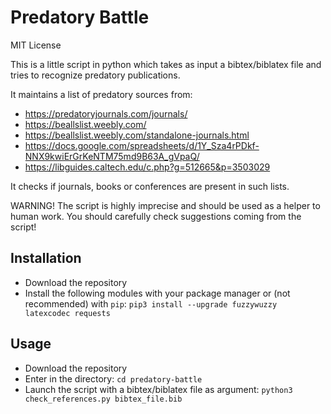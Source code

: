 # Predatory Battle
MIT License

This is a little script in python which takes as input a bibtex/biblatex file and tries to recognize predatory publications.

It maintains a list of predatory sources from:
* https://predatoryjournals.com/journals/
* https://beallslist.weebly.com/
* https://beallslist.weebly.com/standalone-journals.html
* https://docs.google.com/spreadsheets/d/1Y_Sza4rPDkf-NNX9kwiErGrKeNTM75md9B63A_gVpaQ/
* https://libguides.caltech.edu/c.php?g=512665&p=3503029

It checks if journals, books or conferences are present in such lists.

WARNING! The script is highly imprecise and should be used as a helper to human work. You should carefully check suggestions coming from the script!

## Installation

* Download the repository
* Install the following modules with your package manager or (not recommended) with `pip`: 
    `pip3 install --upgrade fuzzywuzzy latexcodec requests`

## Usage

* Download the repository
* Enter in the directory: `cd predatory-battle`
* Launch the script with a bibtex/biblatex file as argument: `python3 check_references.py bibtex_file.bib`